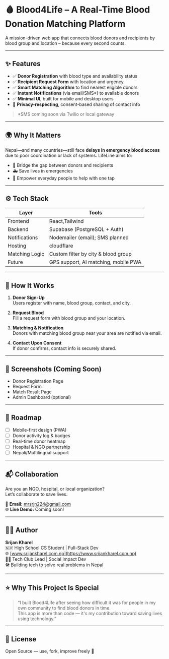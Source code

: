 # 🩸 Blood4Life – A Real-Time Blood Donation Matching Platform

 A mission-driven web app that connects blood donors and recipients by blood group and location – because every second counts.

---

## ✨ Features

- ✅ **Donor Registration** with blood type and availability status  
- ✅ **Recipient Request Form** with location and urgency  
- ✅ **Smart Matching Algorithm** to find nearest eligible donors  
- ✅ **Instant Notifications** (via email/SMS*) to available donors  
- ✅ **Minimal UI**, built for mobile and desktop users  
- 🔐 **Privacy-respecting**, consent-based sharing of contact info  

> *SMS coming soon via Twilio or local gateway

---

## 🌍 Why It Matters

Nepal—and many countries—still face **delays in emergency blood access** due to poor coordination or lack of systems. LifeLine aims to:
- 🏥 Bridge the gap between donors and recipients
- 🚑 Save lives in emergencies
- 🤝 Empower everyday people to help with one tap

---

## ⚙️ Tech Stack

| Layer | Tools |
|-------|-------|
| Frontend |React,Tailwind|
| Backend | Supabase (PostgreSQL + Auth) |
| Notifications | Nodemailer (email); SMS planned |
| Hosting | cloudflare |
| Matching Logic | Custom filter by city & blood group |
| Future | GPS support, AI matching, mobile PWA |

---

## 🚀 How It Works

1. **Donor Sign-Up**  
   Users register with name, blood group, contact, and city.

2. **Request Blood**  
   Fill a request form with blood group and your location.

3. **Matching & Notification**  
   Donors with matching blood group near your area are notified via email.

4. **Contact Upon Consent**  
   If donor confirms, contact info is securely shared.

---

## 📸 Screenshots (Coming Soon)

- Donor Registration Page  
- Request Form  
- Match Result Page  
- Admin Dashboard (optional)

---

## 🌱 Roadmap

- [ ] Mobile-first design (PWA)
- [ ] Donor activity log & badges
- [ ] Real-time donor heatmap
- [ ] Hospital & NGO partnership
- [ ] Nepali/Multilingual support

---

## 📬 Collaboration

Are you an NGO, hospital, or local organization?  
Let’s collaborate to save lives.  

📩 **Email:** mrsrjn224@gmail.com  
🌐 **Live Demo:** Coming soon!

---

## 👨‍💻 Author

**Srijan Kharel**  
🇳🇵 High School CS Student | Full-Stack Dev  
🌐 [www.srijankharel.com.np](https://www.srijankharel.com.np)  
🧑‍🏫 Tech Club Lead | Social Impact Dev  
🛠 Building tech to solve real problems in Nepal

---

## ⭐ Why This Project Is Special

> “I built Blood4Life after seeing how difficult it was for people in my own community to find blood donors in time.  
> This app is more than code — it's my contribution toward saving lives using technology.”

---

## 📝 License

Open Source — use, fork, improve freely 🚀
